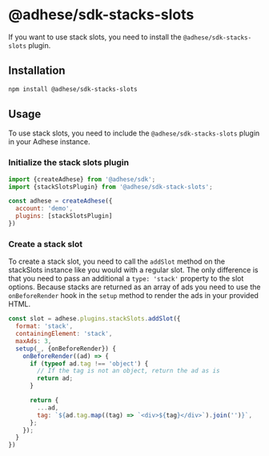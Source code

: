 # @adhese/sdk-stacks-slots

If you want to use stack slots, you need to install the `@adhese/sdk-stacks-slots` plugin.

## Installation
```bash [npm]
npm install @adhese/sdk-stacks-slots
```

## Usage
To use stack slots, you need to include the `@adhese/sdk-stacks-slots` plugin in your Adhese instance.

### Initialize the stack slots plugin
```js
import {createAdhese} from '@adhese/sdk';
import {stackSlotsPlugin} from '@adhese/sdk-stack-slots';

const adhese = createAdhese({
  account: 'demo',
  plugins: [stackSlotsPlugin]
})
```

### Create a stack slot
To create a stack slot, you need to call the `addSlot` method on the stackSlots instance like you would with a regular slot.
The only difference is that you need to pass an additional a `type: 'stack'` property to the slot options. Because
stacks are returned as an array of ads you need to use the `onBeforeRender` hook in the `setup` method to render the
ads in your provided HTML.

```js
const slot = adhese.plugins.stackSlots.addSlot({
  format: 'stack',
  containingElement: 'stack',
  maxAds: 3,
  setup(_, {onBeforeRender}) {
    onBeforeRender((ad) => {
      if (typeof ad.tag !== 'object') {
        // If the tag is not an object, return the ad as is
        return ad;
      }

      return {
        ...ad,
        tag: `${ad.tag.map((tag) => `<div>${tag}</div>`).join('')}`,
      };
    });
  }
})
```
